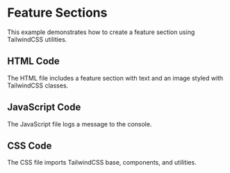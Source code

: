 # Feature Sections

This example demonstrates how to create a feature section using TailwindCSS utilities.

## HTML Code
The HTML file includes a feature section with text and an image styled with TailwindCSS classes.

## JavaScript Code
The JavaScript file logs a message to the console.

## CSS Code
The CSS file imports TailwindCSS base, components, and utilities.